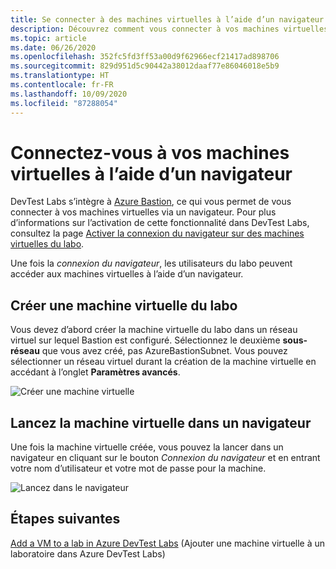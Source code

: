 ```yaml
---
title: Se connecter à des machines virtuelles à l’aide d’un navigateur – Azure | Microsoft Docs
description: Découvrez comment vous connecter à vos machines virtuelles à l’aide d’un navigateur.
ms.topic: article
ms.date: 06/26/2020
ms.openlocfilehash: 352fc5fd3ff53a00d9f62966ecf21417ad898706
ms.sourcegitcommit: 829d951d5c90442a38012daaf77e86046018e5b9
ms.translationtype: HT
ms.contentlocale: fr-FR
ms.lasthandoff: 10/09/2020
ms.locfileid: "87288054"
---
```

# <a name="connect-to-your-virtual-machines-through-a-browser"></a>Connectez-vous à vos machines virtuelles à l’aide d’un navigateur 

DevTest Labs s’intègre à [Azure Bastion](../bastion/index.yml), ce qui vous permet de vous connecter à vos machines virtuelles via un navigateur. Pour plus d’informations sur l’activation de cette fonctionnalité dans DevTest Labs, consultez la page [Activer la connexion du navigateur sur des machines virtuelles du labo](enable-browser-connection-lab-virtual-machines.md).

Une fois la *connexion du navigateur*, les utilisateurs du labo peuvent accéder aux machines virtuelles à l’aide d’un navigateur.  

## <a name="create-a-lab-virtual-machine"></a>Créer une machine virtuelle du labo

Vous devez d’abord créer la machine virtuelle du labo dans un réseau virtuel sur lequel Bastion est configuré. Sélectionnez le deuxième **sous-réseau** que vous avez créé, pas AzureBastionSubnet. Vous pouvez sélectionner un réseau virtuel durant la création de la machine virtuelle en accédant à l’onglet **Paramètres avancés**.

![Créer une machine virtuelle](./media/connect-virtual-machine-through-browser/create-virtual-machine.png)

## <a name="launch-virtual-machine-in-a-browser"></a>Lancez la machine virtuelle dans un navigateur

Une fois la machine virtuelle créée, vous pouvez la lancer dans un navigateur en cliquant sur le bouton *Connexion du navigateur* et en entrant votre nom d’utilisateur et votre mot de passe pour la machine.  

![Lancez dans le navigateur](./media/connect-virtual-machine-through-browser/browser-connect.png)

## <a name="next-steps"></a>Étapes suivantes

[Add a VM to a lab in Azure DevTest Labs](devtest-lab-add-vm.md) (Ajouter une machine virtuelle à un laboratoire dans Azure DevTest Labs)
